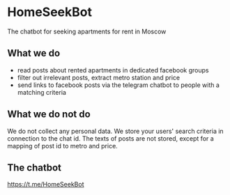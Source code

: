 # HomeSeekBot
The chatbot for seeking apartments for rent in Moscow

## What we do
- read posts about rented apartments in dedicated facebook groups
- filter out irrelevant posts, extract metro station and price
- send links to facebook posts via the telegram chatbot to people with a matching criteria

## What we do not do
We do not collect any personal data. We store your users' search criteria in connection to the chat id. The texts of posts are not stored, except for a mapping of post id to metro and price.

## The chatbot
https://t.me/HomeSeekBot
